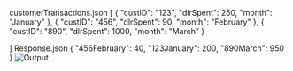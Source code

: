 customerTransactions.json
[
    {
        "custID": "123",
        "dlrSpent": 250,
        "month": "January"
    },
    {
        "custID": "456",
        "dlrSpent": 90,
        "month": "February"
    },
     {
        "custID": "890",
        "dlrSpent": 1000,
        "month": "March"
    }

]
Response.json
{
    "456February": 40,
    "123January": 200,
    "890March": 950
}
![Output](https://user-images.githubusercontent.com/97377611/205139457-8a542633-eba6-42a1-8964-53e906fc9931.jpeg)
